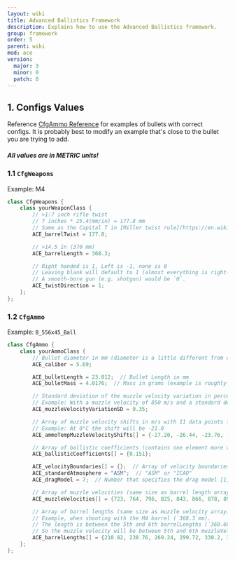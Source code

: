 ```yaml
---
layout: wiki
title: Advanced Ballistics Framework
description: Explains how to use the Advanced Ballistics framework.
group: framework
order: 5
parent: wiki
mod: ace
version:
  major: 3
  minor: 0
  patch: 0
---
```


## 1. Configs Values

Reference [CfgAmmo Reference](https://github.com/acemod/ACE3/blob/master/extras/CfgAmmoReference.hpp) for examples of bullets with correct configs. It is probably best to modify an example that's close to the bullet you are trying to add.

<div class="panel callout">
    <h5>All values are in METRIC units!</h5>
</div>

### 1.1 `CfgWeapons`

Example: M4

```cpp
class CfgWeapons {
    class yourWeaponClass {
        // >1:7 inch rifle twist
        // 7 inches * 25.4(mm/in) = 177.8 mm
        // Same as the Capital T in [Miller twist rule](https://en.wikipedia.org/wiki/Miller_twist_rule){:target="_blank"} (convert to metric)
        ACE_barrelTwist = 177.8;

        // >14.5 in (370 mm)
        ACE_barrelLength = 368.3;

        // Right handed is 1, Left is -1, none is 0
        // Leaving blank will default to 1 (almost everything is right-handed)
        // A smooth-bore gun (e.g. shotgun) would be `0`.
        ACE_twistDirection = 1;
    };
};
```

### 1.2 `CfgAmmo`

Example: `B_556x45_Ball`

```cpp
class CfgAmmo {
    class yourAmmoClass {
        // Bullet diameter in mm (diameter is a little different from caliber)
        ACE_caliber = 5.69;

        ACE_bulletLength = 23.012;  // Bullet Length in mm
        ACE_bulletMass = 4.0176;  // Mass in grams (example is roughly 62 grains)

        // Standard deviation of the muzzle velocity variation in percent
        // Example: With a muzzle velocity of 850 m/s and a standard deviation of 0.35%, 68% of the shots will be between 847 m/s and 853 m/s
        ACE_muzzleVelocityVariationSD = 0.35;

        // Array of muzzle velocity shifts in m/s with 11 data points from -15 °C to 35 °C
        // Example: At 0°C the shift will be -21.0
        ACE_ammoTempMuzzleVelocityShifts[] = {-27.20, -26.44, -23.76, -21.00, -17.54, -13.10, -7.95, -1.62, 6.24, 15.48, 27.75};

        // Array of ballistic coefficients (contains one element more than the velocity boundary array)
        ACE_ballisticCoefficients[] = {0.151};

        ACE_velocityBoundaries[] = {};  // Array of velocity boundaries
        ACE_standardAtmosphere = "ASM";  // "ASM" or "ICAO"
        ACE_dragModel = 7;  // Number that specifies the drag model [1, 2, 5, 6, 7, 8]

        // Array of muzzle velocities (same size as barrel length array)
        ACE_muzzleVelocities[] = {723, 764, 796, 825, 843, 866, 878, 892, 906, 915, 922, 900};

        // Array of barrel lengths (same size as muzzle velocity array)
        // Example, when shooting with the M4 barrel (`368.3`mm).
        // The length is between the 5th and 6th barrelLengths (`360.68, 391.16`).
        // So the muzzle velocity will be between 5th and 6th muzzleVelocities (`866, 878`).
        ACE_barrelLengths[] = {210.82, 238.76, 269.24, 299.72, 330.2, 360.68, 391.16, 419.1, 449.58, 480.06, 508.0, 609.6};
    };
};
```
